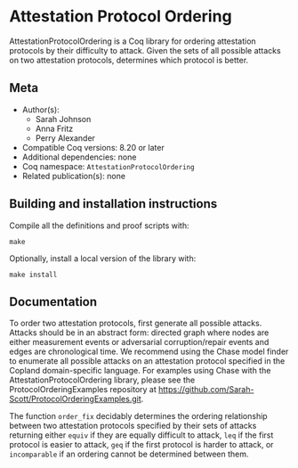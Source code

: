 <!---
This file was generated from `meta.yml`, please do not edit manually.
Follow the instructions on https://github.com/coq-community/templates to regenerate.
--->
# Attestation Protocol Ordering






AttestationProtocolOrdering is a Coq library for ordering attestation protocols 
by their difficulty to attack. Given the sets of all possible attacks on two 
attestation protocols, determines which protocol is better.

## Meta

- Author(s):
  - Sarah Johnson
  - Anna Fritz
  - Perry Alexander
- Compatible Coq versions: 8.20 or later
- Additional dependencies: none
- Coq namespace: `AttestationProtocolOrdering`
- Related publication(s): none

## Building and installation instructions
Compile all the definitions and proof scripts with:
``` shell
make
```

Optionally, install a local version of the library with:
``` shell
make install
```

## Documentation
To order two attestation protocols, first generate all possible attacks. Attacks should be in an abstract form: 
directed graph where nodes are either measurement events or adversarial corruption/repair events and 
edges are chronological time. We recommend using the Chase model finder to enumerate all possible 
attacks on an attestation protocol specified in the Copland domain-specific language. For examples using 
Chase with the AttestationProtocolOrdering library, please see the ProtocolOrderingExamples repository at 
https://github.com/Sarah-Scott/ProtocolOrderingExamples.git. 

The function `order_fix` decidably determines the ordering relationship between two attestation protocols 
specified by their sets of attacks returning either `equiv` if they are equally difficult to attack, `leq` if the
first protocol is easier to attack, `geq` if the first protocol is harder to attack, or `incomparable` if an ordering
cannot be determined between them. 
